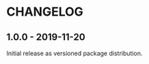 CHANGELOG
=========

1.0.0 - 2019-11-20
------------------

Initial release as versioned package distribution.
